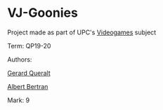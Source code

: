 # VJ-Goonies
Project made as part of UPC's [Videogames](https://www.fib.upc.edu/en/studies/bachelors-degrees/bachelor-degree-informatics-engineering/curriculum/syllabus/VJ) subject

Term: QP19-20

Authors:

[Gerard Queralt](https://github.com/gerard-queralt)

[Albert Bertran](https://github.com/Albert-BS)

Mark: 9
